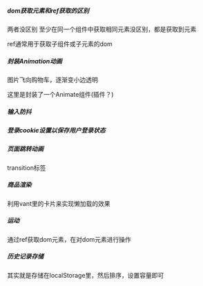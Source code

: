 
##### dom获取元素和ref获取的区别

两者没区别
至少在同一个组件中获取相同元素没区别，都是获取到元素

ref通常用于获取子组件或子元素的dom

##### 封装Animation动画

图片飞向购物车，逐渐变小边透明

这里是封装了一个Animate组件(插件？)

##### 输入防抖

##### 登录cookie设置以保存用户登录状态



##### 页面跳转动画

transition标签

##### 商品渲染

利用vant里的卡片来实现懒加载的效果

##### 运动

通过ref获取dom元素，在对dom元素进行操作

##### 历史记录存储

其实就是存储在localStorage里，然后排序，设置容量即可

